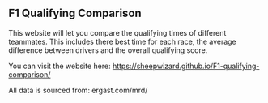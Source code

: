 ## F1  Qualifying Comparison
This website will let you compare the qualifying times of different teammates. This includes there best time for each race, the average difference between drivers and the overall qualifying score.

You can visit the website here:
https://sheepwizard.github.io/F1-qualifying-comparison/


All data is sourced from:
ergast.com/mrd/
